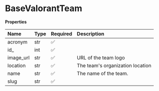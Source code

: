 # BaseValorantTeam

**Properties**

| Name      | Type | Required | Description                      |
| :-------- | :--- | :------- | :------------------------------- |
| acronym   | str  | ✅       |                                  |
| id\_      | int  | ✅       |                                  |
| image_url | str  | ✅       | URL of the team logo             |
| location  | str  | ✅       | The team's organization location |
| name      | str  | ✅       | The name of the team.            |
| slug      | str  | ✅       |                                  |

